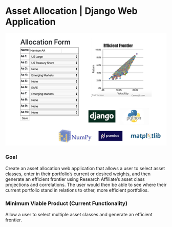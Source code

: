 # Asset Allocation | Django Web Application

<img src="https://raw.githubusercontent.com/hale4029/aa_application/0aa55fd80e7044c7e61909ca9cb46e55aa712660/Screen%20Shot%202020-03-25%20at%205.18.12%20PM.png" width="800">

### Goal

Create an asset allocation web application that allows a user to select asset classes, enter in their portfolio’s current or desired weights, and then generate an efficient frontier using Research Affiliate’s asset class projections and correlations. The user would then be able to see where their current portfolio stand in relations to other, more efficient portfolios. 

### Minimum Viable Product (Current Functionality)

Allow a user to select multiple asset classes and generate an efficient frontier. 

